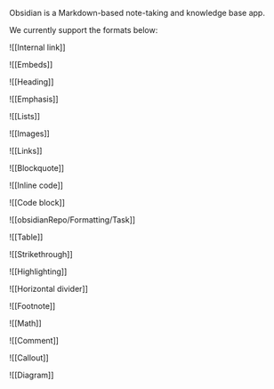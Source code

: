 Obsidian is a Markdown-based note-taking and knowledge base app. 

We currently support the formats below:

![[Internal link]]

![[Embeds]]

![[Heading]]

![[Emphasis]]

![[Lists]]

![[Images]]

![[Links]]

![[Blockquote]]

![[Inline code]]

![[Code block]]

![[obsidianRepo/Formatting/Task]]

![[Table]]

![[Strikethrough]]

![[Highlighting]]

![[Horizontal divider]]

![[Footnote]]

![[Math]]

![[Comment]]

![[Callout]]

![[Diagram]]

